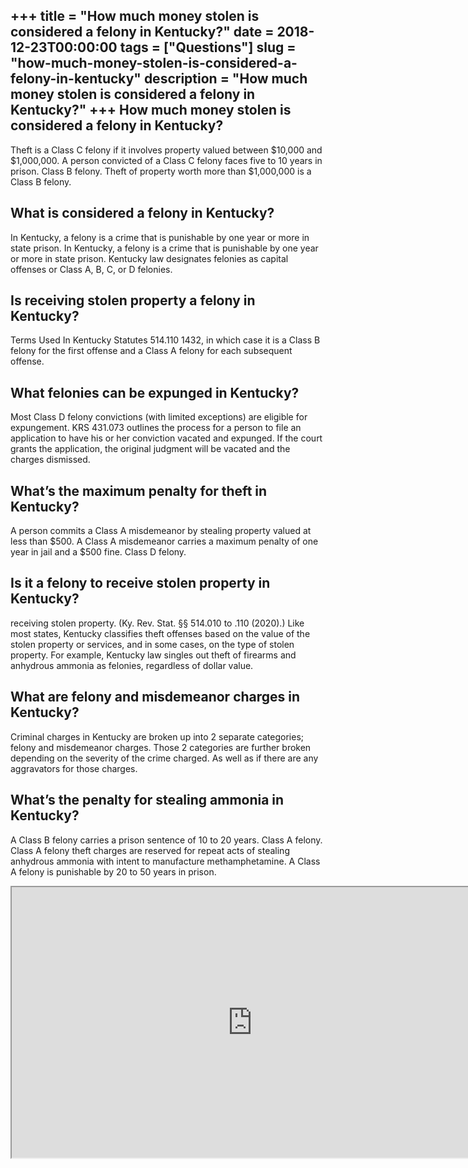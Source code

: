 +++
title = "How much money stolen is considered a felony in Kentucky?"
date = 2018-12-23T00:00:00
tags = ["Questions"]
slug = "how-much-money-stolen-is-considered-a-felony-in-kentucky"
description = "How much money stolen is considered a felony in Kentucky?"
+++
How much money stolen is considered a felony in Kentucky?
---------------------------------------------------------

Theft is a Class C felony if it involves property valued between $10,000 and $1,000,000. A person convicted of a Class C felony faces five to 10 years in prison. Class B felony. Theft of property worth more than $1,000,000 is a Class B felony.

What is considered a felony in Kentucky?
----------------------------------------

In Kentucky, a felony is a crime that is punishable by one year or more in state prison. In Kentucky, a felony is a crime that is punishable by one year or more in state prison. Kentucky law designates felonies as capital offenses or Class A, B, C, or D felonies.

Is receiving stolen property a felony in Kentucky?
--------------------------------------------------

Terms Used In Kentucky Statutes 514.110 1432, in which case it is a Class B felony for the first offense and a Class A felony for each subsequent offense.

What felonies can be expunged in Kentucky?
------------------------------------------

Most Class D felony convictions (with limited exceptions) are eligible for expungement. KRS 431.073 outlines the process for a person to file an application to have his or her conviction vacated and expunged. If the court grants the application, the original judgment will be vacated and the charges dismissed.

What’s the maximum penalty for theft in Kentucky?
-------------------------------------------------

A person commits a Class A misdemeanor by stealing property valued at less than $500. A Class A misdemeanor carries a maximum penalty of one year in jail and a $500 fine. Class D felony.

Is it a felony to receive stolen property in Kentucky?
------------------------------------------------------

receiving stolen property. (Ky. Rev. Stat. §§ 514.010 to .110 (2020).) Like most states, Kentucky classifies theft offenses based on the value of the stolen property or services, and in some cases, on the type of stolen property. For example, Kentucky law singles out theft of firearms and anhydrous ammonia as felonies, regardless of dollar value.

What are felony and misdemeanor charges in Kentucky?
----------------------------------------------------

Criminal charges in Kentucky are broken up into 2 separate categories; felony and misdemeanor charges. Those 2 categories are further broken depending on the severity of the crime charged. As well as if there are any aggravators for those charges.

What’s the penalty for stealing ammonia in Kentucky?
----------------------------------------------------

A Class B felony carries a prison sentence of 10 to 20 years. Class A felony. Class A felony theft charges are reserved for repeat acts of stealing anhydrous ammonia with intent to manufacture methamphetamine. A Class A felony is punishable by 20 to 50 years in prison.

<iframe allow="accelerometer; autoplay; clipboard-write; encrypted-media; gyroscope; picture-in-picture" allowfullscreen="" class="__youtube_prefs__  epyt-is-override  no-lazyload" data-no-lazy="1" data-origheight="433" data-origwidth="770" data-skipgform_ajax_framebjll="" height="433" id="_ytid_36260" loading="lazy" src="https://www.youtube.com/embed/-km3bpVM1D8?enablejsapi=1&autoplay=0&cc_load_policy=0&cc_lang_pref=&iv_load_policy=1&loop=0&modestbranding=0&rel=1&fs=1&playsinline=0&autohide=2&theme=dark&color=red&controls=1&" title="YouTube player" width="770"></iframe>